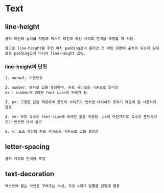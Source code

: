 # Text

## line-height

    글자 라인의 높이를 지정해 텍스트 라인과 라인 사이의 간격을 조정할 때 사용.

    참고로 line-height를 주면 마치 padding값이 들어간 것 처럼 화면에 출력이 되는데 실제로는 padding값이 아니라 line-height 값임.

### line-height의 단위

    1. normal: 기본단위

    2. number: 숫자로 값을 설정하며, 폰트 사이즈를 기준으로 달라짐
    ex ) number가 2라면 font-size의 두배가 됨.

    3. px: 고정된 값을 적용하며 폰트의 사이즈가 변하면 대비하지 못하기 때문에 잘 사용하지 않음

    4. em: 부모 요소의 font-size에 비례한 값을 적용함. px과 마찬가지로 요소의 폰트사이즈가 변하면 대비 불가

    5. %: 요소 자신의 폰트 사이즈를 기준으로 값을 설정함

## letter-spacing

    글자 사이의 간격을 조절

## text-decoration

    텍스트에 붙는 라인을 꾸며주는 속성, 주로 a태그 밑줄을 없앨때 활용
